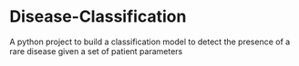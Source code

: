 # Disease-Classification
A python project to build a classification model to detect the presence of a rare disease given a set of patient parameters
